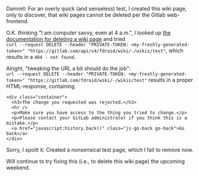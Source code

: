 Dammit: For an overly quick (and senseless) test, I created this wiki page, only to discover, that wiki pages cannot be deleted per the Gitlab web-frontend.

O.K. thinking "I am computer savvy, even at 4 a.m.", I looked up [the documentation for deleting a wiki page](https://docs.gitlab.com/ee/api/wikis.html#delete-a-wiki-page) and tried<br />
`curl --request DELETE --header "PRIVATE-TOKEN: <my-freshly-generated-token>" "https://gitlab.com/api/v4/fdroid/wiki/-/wikis/test"`, which results in a `404 - not found`.

Alright, "tweaking the URL a bit should do the job":<br />
`url --request DELETE --header "PRIVATE-TOKEN: <my-freshly-generated-token>" "https://gitlab.com/fdroid/wiki/-/wikis/test"` results in a proper HTML-response, containing
  ```
  <div class="container">
    <h3>The change you requested was rejected.</h3>
    <hr />
    <p>Make sure you have access to the thing you tried to change.</p>
    <p>Please contact your GitLab administrator if you think this is a mistake.</p>
    <a href="javascript:history.back()" class="js-go-back go-back">Go back</a>
  </div>
  ```
Sorry, I spoilt it: Created a nonsensical test page, which I fail to remove now.

Will continue to try fixing this (i.e., to delete this wiki page) the upcoming weekend.